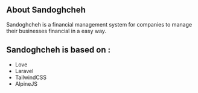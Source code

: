## About Sandoghcheh

Sandoghcheh is a financial management system for companies to manage their businesses financial in a easy way.

## Sandoghcheh is based on : 
- Love
- Laravel
- TailwindCSS
- AlpineJS
